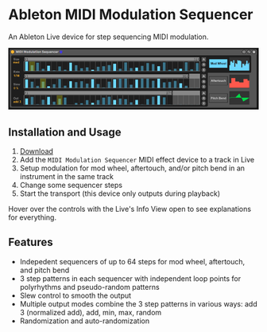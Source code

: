 # Ableton MIDI Modulation Sequencer

An Ableton Live device for step sequencing MIDI modulation.

![screenshot](./screenshot.png)

## Installation and Usage
1. [Download](https://github.com/adamjmurray/ableton-midi-modulation-sequencer/raw/master/releases/MIDI%20Modulation%20Sequencer%201.0.amxd)
2. Add the `MIDI Modulation Sequencer` MIDI effect device to a track in Live
3. Setup modulation for mod wheel, aftertouch, and/or pitch bend in an instrument in the same track
4. Change some sequencer steps
5. Start the transport (this device only outputs during playback)

Hover over the controls with the Live's Info View open to see explanations for everything.

## Features
* Indepedent sequencers of up to 64 steps for mod wheel, aftertouch, and pitch bend
* 3 step patterns in each sequencer with independent loop points for polyrhythms and pseudo-random patterns
* Slew control to smooth the output
* Multiple output modes combine the 3 step patterns in various ways: add 3 (normalized add), add, min, max, random
* Randomization and auto-randomization
